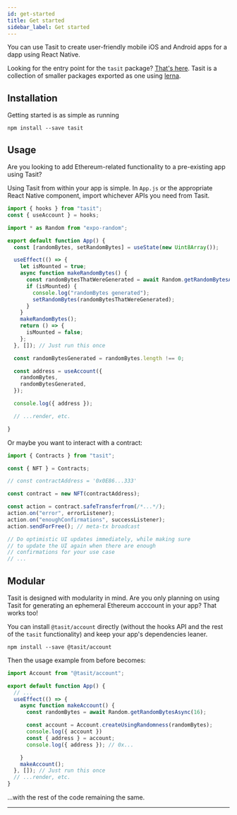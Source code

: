 ```yaml
---
id: get-started
title: Get started
sidebar_label: Get started
---
```


You can use Tasit to create user-friendly mobile iOS and Android apps for a dapp using React Native.

Looking for the entry point for the `tasit` package? [That's here](https://github.com/tasitlabs/tasit-sdk/tree/develop/packages/sdk). Tasit is a collection of smaller packages exported as one using [lerna](https://lerna.js.org/).

## Installation

Getting started is as simple as running

`npm install --save tasit`

## Usage

Are you looking to add Ethereum-related functionality to a pre-existing app using Tasit?

Using Tasit from within your app is simple.
In `App.js` or the appropriate React Native component, import whichever APIs you need from Tasit.

```ts
import { hooks } from "tasit";
const { useAccount } = hooks;

import * as Random from "expo-random";

export default function App() {
  const [randomBytes, setRandomBytes] = useState(new Uint8Array());

  useEffect(() => {
    let isMounted = true;
    async function makeRandomBytes() {
      const randomBytesThatWereGenerated = await Random.getRandomBytesAsync(16);
      if (isMounted) {
        console.log("randomBytes generated");
        setRandomBytes(randomBytesThatWereGenerated);
      }
    }
    makeRandomBytes();
    return () => {
      isMounted = false;
    };
  }, []); // Just run this once

  const randomBytesGenerated = randomBytes.length !== 0;

  const address = useAccount({
    randomBytes,
    randomBytesGenerated,
  });

  console.log({ address });

  // ...render, etc.

}
```

Or maybe you want to interact with a contract:

```ts
import { Contracts } from "tasit";

const { NFT } = Contracts;

// const contractAddress = '0x0E86...333'

const contract = new NFT(contractAddress);

const action = contract.safeTransferfrom(/*...*/);
action.on("error", errorListener);
action.on("enoughConfirmations", successListener);
action.sendForFree(); // meta-tx broadcast

// Do optimistic UI updates immediately, while making sure
// to update the UI again when there are enough
// confirmations for your use case
// ...
```

## Modular

Tasit is designed with modularity in mind. Are you only planning on using Tasit for generating an ephemeral Ethereum acccount in your app? That works too!

You can install `@tasit/account` directly (without the hooks API and the rest of the `tasit` functionality) and keep your app's dependencies leaner.

```
npm install --save @tasit/account
```

Then the usage example from before becomes:

```ts
import Account from "@tasit/account";

export default function App() {
  // ...
  useEffect(() => {
    async function makeAccount() {
      const randomBytes = await Random.getRandomBytesAsync(16);

      const account = Account.createUsingRandomness(randomBytes);
      console.log({ account })
      const { address } = account;
      console.log({ address }); // 0x...

    }
    makeAccount();
  }, []); // Just run this once
  // ...render, etc.
}
```

...with the rest of the code remaining the same.

---
